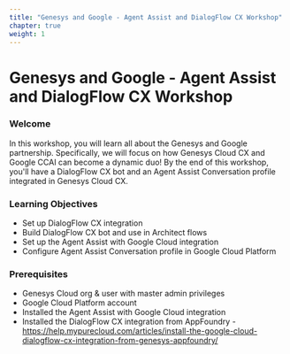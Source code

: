 ```yaml
---
title: "Genesys and Google - Agent Assist and DialogFlow CX Workshop"
chapter: true
weight: 1
---
```


# Genesys and Google - Agent Assist and DialogFlow CX Workshop

### Welcome

In this workshop, you will learn all about the Genesys and Google partnership. Specifically, we will focus on how Genesys Cloud CX and Google CCAI can become a dynamic duo! By the end of this workshop, you'll have a DialogFlow CX bot and an Agent Assist Conversation profile integrated in Genesys Cloud CX. 

### Learning Objectives
- Set up DialogFlow CX integration
- Build DialogFlow CX bot and use in Architect flows
- Set up the Agent Assist with Google Cloud integration
- Configure Agent Assist Conversation profile in Google Cloud Platform

### Prerequisites
- Genesys Cloud org & user with master admin privileges
- Google Cloud Platform account
- Installed the Agent Assist with Google Cloud integration
- Installed the DialogFlow CX integration from AppFoundry - https://help.mypurecloud.com/articles/install-the-google-cloud-dialogflow-cx-integration-from-genesys-appfoundry/ 